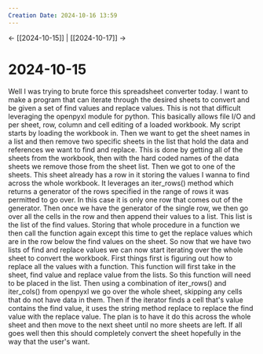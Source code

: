 ```yaml
---
Creation Date: 2024-10-16 13:59
---
```


<- [[2024-10-15]] | [[2024-10-17]]  ->

# 2024-10-15
Well I was trying to brute force this spreadsheet converter today. I want to make a program that can iterate through the desired sheets to convert and be given a set of find values and replace values. This is not that difficult leveraging the openpyxl module for python. This basically allows file I/O and per sheet, row, column and cell editing of a loaded workbook. My script starts by loading the workbook in. Then we want to get the sheet names in a list and then remove two specific sheets in the list that hold the data and references we want to find and replace. This is done by getting all of the sheets from the workbook, then with the hard coded names of the data sheets we remove those from the sheet list. Then we got to one of the sheets. This sheet already has a row in it storing the values I wanna to find across the whole workbook. It leverages an iter_rows() method which returns a generator of the rows specified in the range of rows it was permitted to go over. In this case it is only one row that comes out of the generator. Then once we have the generator of the single row, we then go over all the cells in the row and then append their values to a list. This list is the list of the find values. Storing that whole procedure in a function we then call the function again except this time to get the replace values which are in the row below the find values on the sheet. So now that we have two lists of find and replace values we can now start iterating over the whole sheet to convert the workbook. First things first is figuring out how to replace all the values with a function. This function will first take in the sheet, find value and replace value from the lists. So this function will need to be placed in the list. Then using a combination of iter_rows() and iter_cols() from openpyxl we go over the whole sheet, skipping any cells that do not have data in them. Then if the iterator finds a cell that's value contains the find value, it uses the string method replace to replace the find value with the replace value. The plan is to have it do this across the whole sheet and then move to the next sheet until no more sheets are left. If all goes well then this should completely convert the sheet hopefully in the way that the user's want.